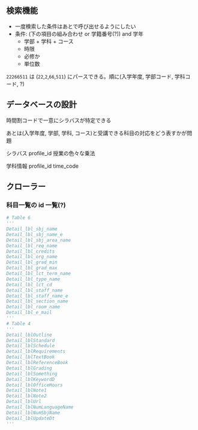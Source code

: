 ## 検索機能

- 一度検索した条件はあとで呼び出せるようにしたい
- 条件: (下の項目の組み合わせ or 学籍番号(?)) and 学年
    - 学部 + 学科 + コース
    - 時限
    - 必修か
    - 単位数

`22266511` は (`22`,`2`,`66`,`511`) にパースできる。順に(入学年度, 学部コード, 学科コード, ?)

## データベースの設計

時間割コードで一意にシラバスが特定できる

あとは(入学年度, 学部, 学科, コース)と受講できる科目の対応をどう表すかが問題



シラバス
profile_id 授業の色々な乗法

学科情報
profile_id time_code

## クローラー

### 科目一覧の id 一覧(?)

```py
# Table 6
'''
Detail_lbl_sbj_name
Detail_lbl_sbj_name_e
Detail_lbl_sbj_area_name
Detail_lbl_req_name
Detail_lbl_credits
Detail_lbl_org_name
Detail_lbl_grad_min
Detail_lbl_grad_max
Detail_lbl_lct_term_name
Detail_lbl_type_name
Detail_lbl_lct_cd
Detail_lbl_staff_name
Detail_lbl_staff_name_e
Detail_lbl_section_name
Detail_lbl_room_name
Detail_lbl_e_mail
'''
# Table 4
'''
Detail_lblOutline
Detail_lblStandard
Detail_lblSchedule
Detail_lblRequirements
Detail_lblTextBook
Detail_lblReferenceBook
Detail_lblGrading
Detail_lblSomething
Detail_lblKeywordD
Detail_lblOfficeHours
Detail_lblNote1
Detail_lblNote2
Detail_lblUrl
Detail_lblNumLanguageName
Detail_lblNumSbjName
Detail_lblUpdateDt
'''

```
